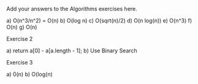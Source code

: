 Add your answers to the Algorithms exercises here.

a) O(n^3/n^2) = O(n)
b) O(log n)
c) O(sqrt(n)/2)
d) O(n log(n))
e) O(n^3)
f) O(n)
g) O(n)

Exercise 2

a) return a[0] - a[a.length - 1];
b) Use Binary Search

Exercise 3

a) 0(n)
b) O(log(n)